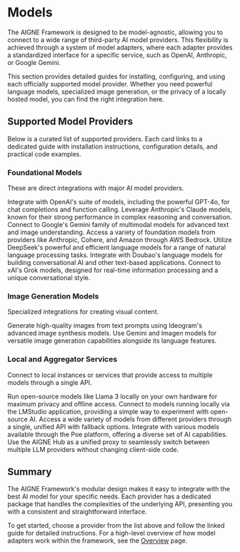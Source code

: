 # Models

The AIGNE Framework is designed to be model-agnostic, allowing you to connect to a wide range of third-party AI model providers. This flexibility is achieved through a system of model adapters, where each adapter provides a standardized interface for a specific service, such as OpenAI, Anthropic, or Google Gemini.

This section provides detailed guides for installing, configuring, and using each officially supported model provider. Whether you need powerful language models, specialized image generation, or the privacy of a locally hosted model, you can find the right integration here.

## Supported Model Providers

Below is a curated list of supported providers. Each card links to a dedicated guide with installation instructions, configuration details, and practical code examples.

### Foundational Models

These are direct integrations with major AI model providers.

<x-cards data-columns="2">
  <x-card data-title="OpenAI" data-icon="simple-icons:openai" data-href="/models/openai">
    Integrate with OpenAI's suite of models, including the powerful GPT-4o, for chat completions and function calling.
  </x-card>
  <x-card data-title="Anthropic" data-icon="simple-icons:anthropic" data-href="/models/anthropic">
    Leverage Anthropic's Claude models, known for their strong performance in complex reasoning and conversation.
  </x-card>
  <x-card data-title="Google Gemini" data-icon="simple-icons:googlegemini" data-href="/models/gemini">
    Connect to Google's Gemini family of multimodal models for advanced text and image understanding.
  </x-card>
  <x-card data-title="AWS Bedrock" data-icon="simple-icons:amazonaws" data-href="/models/bedrock">
    Access a variety of foundation models from providers like Anthropic, Cohere, and Amazon through AWS Bedrock.
  </x-card>
  <x-card data-title="DeepSeek" data-icon="lucide:brain-circuit" data-href="/models/deepseek">
    Utilize DeepSeek's powerful and efficient language models for a range of natural language processing tasks.
  </x-card>
    <x-card data-title="Doubao" data-icon="lucide:bot" data-href="/models/doubao">
    Integrate with Doubao's language models for building conversational AI and other text-based applications.
  </x-card>
  <x-card data-title="xAI" data-icon="lucide:sparkles" data-href="/models/xai">
    Connect to xAI's Grok models, designed for real-time information processing and a unique conversational style.
  </x-card>
</x-cards>

### Image Generation Models

Specialized integrations for creating visual content.

<x-cards data-columns="2">
  <x-card data-title="Ideogram" data-icon="lucide:image" data-href="/models/ideogram">
    Generate high-quality images from text prompts using Ideogram's advanced image synthesis models.
  </x-card>
    <x-card data-title="Google Gemini" data-icon="simple-icons:googlegemini" data-href="/models/gemini">
    Use Gemini and Imagen models for versatile image generation capabilities alongside its language features.
  </x-card>
</x-cards>

### Local and Aggregator Services

Connect to local instances or services that provide access to multiple models through a single API.

<x-cards data-columns="2">
  <x-card data-title="Ollama" data-icon="lucide:server" data-href="/models/ollama">
    Run open-source models like Llama 3 locally on your own hardware for maximum privacy and offline access.
  </x-card>
  <x-card data-title="LMStudio" data-icon="lucide:laptop" data-href="/models/lmstudio">
    Connect to models running locally via the LMStudio application, providing a simple way to experiment with open-source AI.
  </x-card>
  <x-card data-title="OpenRouter" data-icon="lucide:route" data-href="/models/open-router">
    Access a wide variety of models from different providers through a single, unified API with fallback options.
  </x-card>
  <x-card data-title="Poe" data-icon="lucide:message-square-plus" data-href="/models/poe">
    Integrate with various models available through the Poe platform, offering a diverse set of AI capabilities.
  </x-card>
  <x-card data-title="AIGNE Hub" data-icon="lucide:hub" data-href="/models/aigne-hub">
    Use the AIGNE Hub as a unified proxy to seamlessly switch between multiple LLM providers without changing client-side code.
  </x-card>
</x-cards>

## Summary

The AIGNE Framework's modular design makes it easy to integrate with the best AI model for your specific needs. Each provider has a dedicated package that handles the complexities of the underlying API, presenting you with a consistent and straightforward interface.

To get started, choose a provider from the list above and follow the linked guide for detailed instructions. For a high-level overview of how model adapters work within the framework, see the [Overview](./models-overview.md) page.